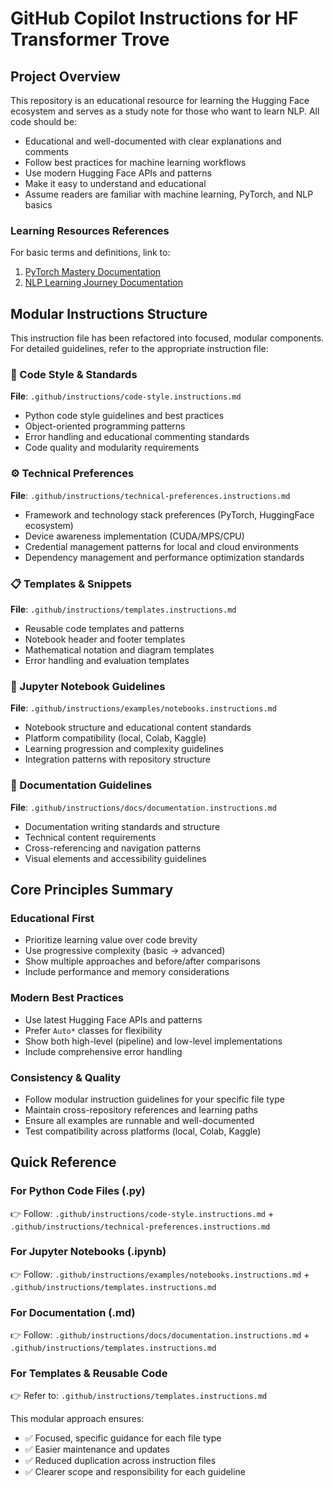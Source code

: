 # GitHub Copilot Instructions for HF Transformer Trove

## Project Overview
This repository is an educational resource for learning the Hugging Face ecosystem and serves as a study note for those who want to learn NLP. All code should be:
- Educational and well-documented with clear explanations and comments
- Follow best practices for machine learning workflows
- Use modern Hugging Face APIs and patterns
- Make it easy to understand and educational
- Assume readers are familiar with machine learning, PyTorch, and NLP basics

### Learning Resources References
For basic terms and definitions, link to:
1. [PyTorch Mastery Documentation](https://github.com/vuhung16au/pytorch-mastery/docs/)
2. [NLP Learning Journey Documentation](https://github.com/vuhung16au/nlp-learning-journey/docs/)

## Modular Instructions Structure

This instruction file has been refactored into focused, modular components. For detailed guidelines, refer to the appropriate instruction file:

### 🐍 Code Style & Standards
**File**: `.github/instructions/code-style.instructions.md`
- Python code style guidelines and best practices
- Object-oriented programming patterns
- Error handling and educational commenting standards
- Code quality and modularity requirements

### ⚙️ Technical Preferences
**File**: `.github/instructions/technical-preferences.instructions.md`
- Framework and technology stack preferences (PyTorch, HuggingFace ecosystem)
- Device awareness implementation (CUDA/MPS/CPU)
- Credential management patterns for local and cloud environments
- Dependency management and performance optimization standards

### 📋 Templates & Snippets
**File**: `.github/instructions/templates.instructions.md`
- Reusable code templates and patterns
- Notebook header and footer templates
- Mathematical notation and diagram templates
- Error handling and evaluation templates

### 📓 Jupyter Notebook Guidelines
**File**: `.github/instructions/examples/notebooks.instructions.md`
- Notebook structure and educational content standards
- Platform compatibility (local, Colab, Kaggle)
- Learning progression and complexity guidelines
- Integration patterns with repository structure

### 📖 Documentation Guidelines  
**File**: `.github/instructions/docs/documentation.instructions.md`
- Documentation writing standards and structure
- Technical content requirements
- Cross-referencing and navigation patterns
- Visual elements and accessibility guidelines

## Core Principles Summary

### Educational First
- Prioritize learning value over code brevity
- Use progressive complexity (basic → advanced)
- Show multiple approaches and before/after comparisons
- Include performance and memory considerations

### Modern Best Practices
- Use latest Hugging Face APIs and patterns
- Prefer `Auto*` classes for flexibility
- Show both high-level (pipeline) and low-level implementations
- Include comprehensive error handling

### Consistency & Quality
- Follow modular instruction guidelines for your specific file type
- Maintain cross-repository references and learning paths
- Ensure all examples are runnable and well-documented
- Test compatibility across platforms (local, Colab, Kaggle)

## Quick Reference

### For Python Code Files (.py)
👉 Follow: `.github/instructions/code-style.instructions.md` + `.github/instructions/technical-preferences.instructions.md`

### For Jupyter Notebooks (.ipynb) 
👉 Follow: `.github/instructions/examples/notebooks.instructions.md` + `.github/instructions/templates.instructions.md`

### For Documentation (.md)
👉 Follow: `.github/instructions/docs/documentation.instructions.md` + `.github/instructions/templates.instructions.md`

### For Templates & Reusable Code
👉 Refer to: `.github/instructions/templates.instructions.md`

This modular approach ensures:
- ✅ Focused, specific guidance for each file type
- ✅ Easier maintenance and updates
- ✅ Reduced duplication across instruction files
- ✅ Clearer scope and responsibility for each guideline